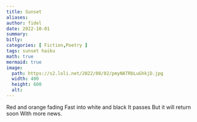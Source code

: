 ```yaml
---
title: Sunset
aliases:
author: fidel
date: 2022-10-01
summary: 
bitly: 
categories: [ Fiction,Poetry ]
tags: sunset haiku
math: true
mermaid: true
image:
  path: https://s2.loli.net/2022/08/02/pmyNATRbLuGhkjD.jpg
  width: 400 
  height: 600 
  alt:
---
```


<!---Saturday 01 October 2022--->


Red and orange fading
Fast into white and black
It passes
But it will return soon 
With more news.
